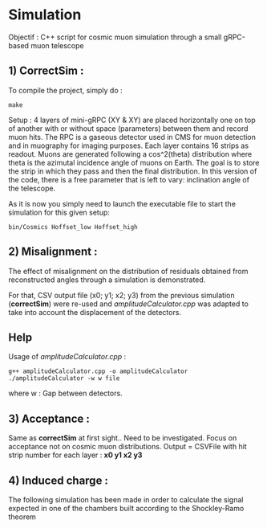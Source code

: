 # Simulation
Objectif : C++ script for cosmic muon simulation through a small gRPC-based muon telescope

## 1) CorrectSim : 

To compile the project, simply do :

```
make
```

Setup : 4 layers of mini-gRPC (XY & XY) are placed horizontally one on top of another with or without space (parameters) between them and record muon hits.
The RPC is a gaseous detector used in CMS for muon detection and in muography for imaging purposes. Each layer contains 16 strips as readout. Muons are generated following a cos^2(theta) distribution where theta is the azimutal incidence angle of muons on Earth. The goal is to store the strip in which they pass and then the final distribution. In this version of the code, there is a free parameter that is left to vary: inclination angle of the telescope.

As it is now you simply need to launch the executable file to start the simulation for this given setup:

```
bin/Cosmics Hoffset_low Hoffset_high
```

## 2) Misalignment :

The effect of misalignment on the distribution of residuals obtained from reconstructed angles through a simulation is demonstrated.

For that, CSV output file (x0; y1; x2; y3) from the previous simulation (**correctSim**) were re-used and *amplitudeCalculator.cpp* was adapted to take into account the displacement of the detectors.

## Help 
 
 Usage of *amplitudeCalculator.cpp* :
 
 ```
 g++ amplitudeCalculator.cpp -o amplitudeCalculator
 ./amplitudeCalculator -w w file 
 ```
 
where  w : Gap between detectors.

## 3) Acceptance : 

Same as **correctSim** at first sight.. Need to be investigated.
Focus on acceptance not on cosmic muon distributions.
Output = CSVFile with hit strip number for each layer : **x0 y1 x2 y3**

## 4) Induced charge :

The following simulation has been made in order to calculate the signal expected in one of the
chambers built according to the Shockley-Ramo theorem
